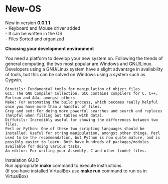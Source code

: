 # New-OS

New in version **0.0.1.1**  
    - Keyboard and Mouse driver added  
    - It can be written in the OS  
    - Files Sorted and organized

 **Choosing your development environment**

You need a platform to develop your new system on. Following the trends of general computing, the two most popular are Windows and GNU/Linux. Developers using a GNU/Linux system have a slight advantage in availability of tools, but this can be solved on Windows using a system such as Cygwin.

    Binutils: Fundamental tools for manipulation of object files.
    GCC: The GNU Compiler Collection. GCC contains compilers for C, C++, Fortran and Ada, amongst others.
    Make: For automating the build process, which becomes really helpful once you have more than a handful of files.
    Grep and sed: For doing more powerful searches and search and replaces (helpful when filling out tables with data).
    Diffutils: Incredibly useful for showing the differences between two files.
    Perl or Python: One of these two scripting languages should be installed. Useful for string manipulation, amongst other things. Perl used to be the recommendation, but Python is now quite mature, and is possibly easier to learn. Both have hundreds of packages/modules available for doing various tasks.
    An editor: For writing your Assembly, C and other (code) files. 

Instalation GUID  
Run appropriate **make** command to execute instructions.  
(If you have installed VirtualBox use **make run** command to run os in VirtualBox)
